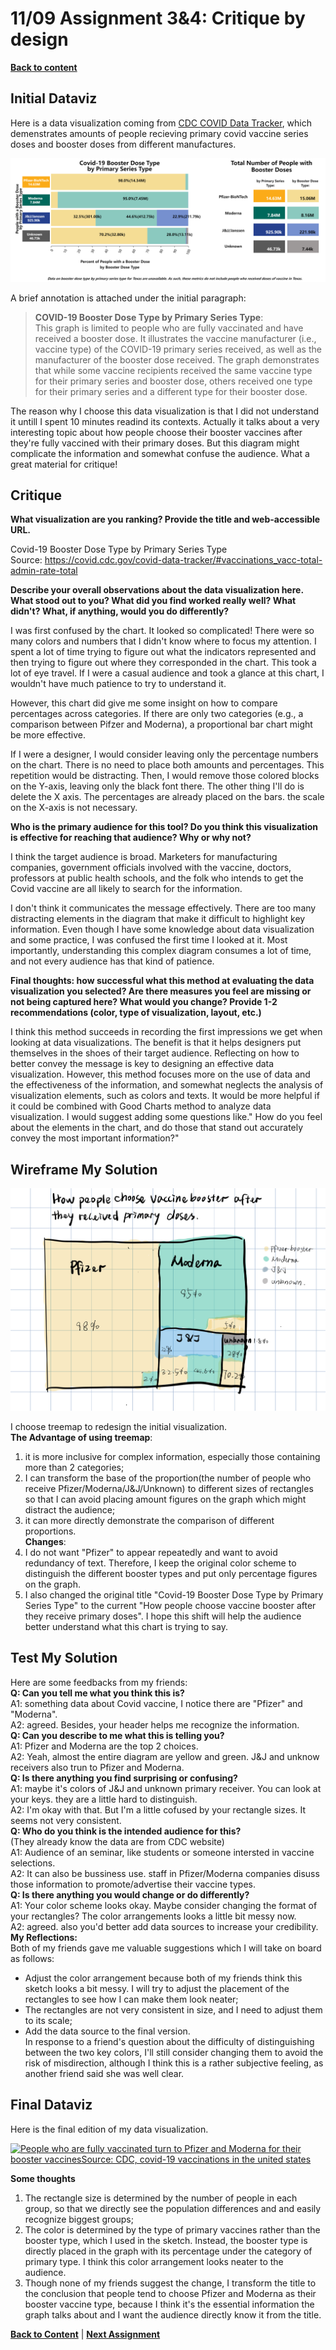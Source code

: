 # 11/09 Assignment 3&4: Critique by design
[**Back to content**](/README.md)  
## Initial Dataviz
Here is a data visualization coming from [CDC COVID Data Tracker](https://covid.cdc.gov/covid-data-tracker/#vaccinations_vacc-total-admin-rate-total), which demenstrates amounts of people recieving primary covid vaccine series doses and booster doses from different manufactures.   
  
![Covid-19 Booster Dose Type by Primary Series Type](/images/Number-of-People-with-Booster-Dose-in-the-U.S.-by-COVID-19-Vaccine-Primary-Series-Chart.png)  
  
A brief annotation is attached under the initial paragraph:  
> **COVID-19 Booster Dose Type by Primary Series Type**:  
> This graph is limited to people who are fully vaccinated and have received a booster dose. It illustrates the vaccine manufacturer (i.e., vaccine type) of the COVID-19 primary series received, as well as the manufacturer of the booster dose received. The graph demonstrates that while some vaccine recipients received the same vaccine type for their primary series and booster dose, others received one type for their primary series and a different type for their booster dose.  
  
The reason why I choose this data visualization is that I did not understand it untill I spent 10 minutes readind its contexts. Actually it talks about a very interesting topic about how people choose their booster vaccines after they're fully vaccined with their primary doses. But this diagram might complicate the information and somewhat confuse the audience. What a great material for critique!  
## Critique
**What visualization are you ranking? Provide the title and web-accessible URL.** 
  
Covid-19 Booster Dose Type by Primary Series Type  
Source: https://covid.cdc.gov/covid-data-tracker/#vaccinations_vacc-total-admin-rate-total  
  
**Describe your overall observations about the data visualization here. What stood out to you? What did you find worked really well? What didn't? What, if anything, would you do differently?**    
  
I was first confused by the chart. It looked so complicated! There were so many colors and numbers that I didn't know where to focus my attention. I spent a lot of time trying to figure out what the indicators represented and then trying to figure out where they corresponded in the chart. This took a lot of eye travel. If I were a casual audience and took a glance at this chart, I wouldn't have much patience to try to understand it.  
  
However, this chart did give me some insight on how to compare percentages across categories. If there are only two categories (e.g., a comparison between Pifzer and Moderna), a proportional bar chart might be more effective.  
  
If I were a designer, I would consider leaving only the percentage numbers on the chart. There is no need to place both amounts and percentages. This repetition would be distracting. Then, I would remove those colored blocks on the Y-axis, leaving only the black font there. The other thing I'll do is delete the X axis. The percentages are already placed on the bars. the scale on the X-axis is not necessary.
  
**Who is the primary audience for this tool? Do you think this visualization is effective for reaching that audience? Why or why not?**  
  
I think the target audience is broad. Marketers for manufacturing companies, government officials involved with the vaccine, doctors, professors at public health schools, and the folk who intends to get the Covid vaccine are all likely to search for the information.  
  
I don't think it communicates the message effectively. There are too many distracting elements in the diagram that make it difficult to highlight key information. Even though I have some knowledge about data visualization and some practice, I was confused the first time I looked at it. Most importantly, understanding this complex diagram consumes a lot of time, and not every audience has that kind of patience.  
  
**Final thoughts: how successful what this method at evaluating the data visualization you selected? Are there measures you feel are missing or not being captured here? What would you change? Provide 1-2 recommendations (color, type of visualization, layout, etc.)**  
  
I think this method succeeds in recording the first impressions we get when looking at data visualizations. The benefit is that it helps designers put themselves in the shoes of their target audience. Reflecting on how to better convey the message is key to designing an effective data visualization. However, this method focuses more on the use of data and the effectiveness of the information, and somewhat neglects the analysis of visualization elements, such as colors and texts. It would be more helpful if it could be combined with Good Charts method to analyze data visualization. I would suggest adding some questions like." How do you feel about the elements in the chart, and do those that stand out accurately convey the most important information?"  
## Wireframe My Solution
  
![Redesign draft](/images/IMG_0352.PNG)  
  
I choose treemap to redesign the initial visualization.  
  **The Advantage of using treemap**:  
1. it is more inclusive for complex information, especially those containing more than 2 categories;
2. I can transform the base of the proportion(the number of people who receive Pfizer/Moderna/J&J/Unknown) to different sizes of rectangles so that I can avoid placing amount figures on the graph which might distract the audience;
3. it can more directly demonstrate the comparison of different proportions.  
**Changes**:
5. I do not want "Pfizer" to appear repeatedly and want to avoid redundancy of text. Therefore, I keep the original color scheme to distinguish the different booster types and put only percentage figures on the graph.
6. I also changed the original title "Covid-19 Booster Dose Type by Primary Series Type" to the current "How people choose vaccine booster after they receive primary doses". I hope this shift will help the audience better understand what this chart is trying to say.
## Test My Solution
Here are some feedbacks from my friends:  
**Q: Can you tell me what you think this is?**   
A1: something data about Covid vaccine, I notice there are "Pfizer" and "Moderna".  
A2: agreed. Besides, your header helps me recognize the information.  
**Q: Can you describe to me what this is telling you?**  
A1: Pfizer and Moderna are the top 2 choices.  
A2: Yeah, almost the entire diagram are yellow and green. J&J and unknow receivers also trun to Pfizer and Moderna.  
**Q: Is there anything you find surprising or confusing?**  
A1: maybe it's colors of J&J and unknown primary receiver. You can look at your keys. they are a little hard to distinguish.   
A2: I'm okay with that. But I'm a little cofused by your rectangle sizes. It seems not very consistent.   
**Q: Who do you think is the intended audience for this?**  
(They already know the data are from CDC website)  
A1: Audience of an seminar, like students or someone intersted in vaccine selections.  
A2: It can also be bussiness use. staff in Pfizer/Moderna companies disuss those information to promote/advertise their vaccine types.  
**Q: Is there anything you would change or do differently?**    
A1: Your color scheme looks okay. Maybe consider changing the format of your rectangles? The color arrangements looks a little bit messy now.  
A2: agreed. also you'd better add data sources to increase your credibility.    
**My Reflections:**     
Both of my friends gave me valuable suggestions which I will take on board as follows:  
* Adjust the color arrangement because both of my friends think this sketch looks a bit messy. I will try to adjust the placement of the rectangles to see how I can make them look neater;
* The rectangles are not very consistent in size, and I need to adjust them to its scale;
* Add the data source to the final version.  
In response to a friend's question about the difficulty of distinguishing between the two key colors, I'll still consider changing them to avoid the risk of misdirection, although I think this is a rather subjective feeling, as another friend said she was well clear.
## Final Dataviz
Here is the final edition of my data visualization. 
<div class='tableauPlaceholder' id='viz1636513049286' style='position: relative'><noscript><a href='#'><img alt='People who are fully vaccinated turn to Pfizer and Moderna for their booster vaccinesSource: CDC, covid-19 vaccinations in the united states ' src='https:&#47;&#47;public.tableau.com&#47;static&#47;images&#47;CD&#47;CDCboosterdata&#47;Sheet1&#47;1_rss.png' style='border: none' /></a></noscript><object class='tableauViz'  style='display:none;'><param name='host_url' value='https%3A%2F%2Fpublic.tableau.com%2F' /> <param name='embed_code_version' value='3' /> <param name='site_root' value='' /><param name='name' value='CDCboosterdata&#47;Sheet1' /><param name='tabs' value='no' /><param name='toolbar' value='yes' /><param name='static_image' value='https:&#47;&#47;public.tableau.com&#47;static&#47;images&#47;CD&#47;CDCboosterdata&#47;Sheet1&#47;1.png' /> <param name='animate_transition' value='yes' /><param name='display_static_image' value='yes' /><param name='display_spinner' value='yes' /><param name='display_overlay' value='yes' /><param name='display_count' value='yes' /><param name='language' value='zh-CN' /><param name='filter' value='publish=yes' />
</object></div>
<script type='text/javascript'>
  var divElement = document.getElementById('viz1636513049286');
  var vizElement = divElement.getElementsByTagName('object')[0];
  vizElement.style.width='100%';vizElement.style.height=(divElement.offsetWidth*0.75)+'px';
  var scriptElement = document.createElement('script');
  scriptElement.src = 'https://public.tableau.com/javascripts/api/viz_v1.js'; 
  vizElement.parentNode.insertBefore(scriptElement, vizElement);
</script>  
   
**Some thoughts**
1. The rectangle size is determined by the number of people in each group, so that we directly see the population differences and and easily recognize biggest groups;
2. The color is determined by the type of primary vaccines rather than the booster type, which I used in the sketch. Instead, the booster type is directly placed in the graph with its percentage under the category of primary type. I think this color arrangement looks neater to the audience. 
3. Though none of my friends suggest the change, I transform the title to the conclusion that people tend to choose Pfizer and Moderna as their booster vaccine type, because I think it's the essential information the graph talks about and I want the audience directly know it from the title.
   
[**Back to Content**](/README.md)  |  [**Next Assignment**](/finalProject_jialu.md)
